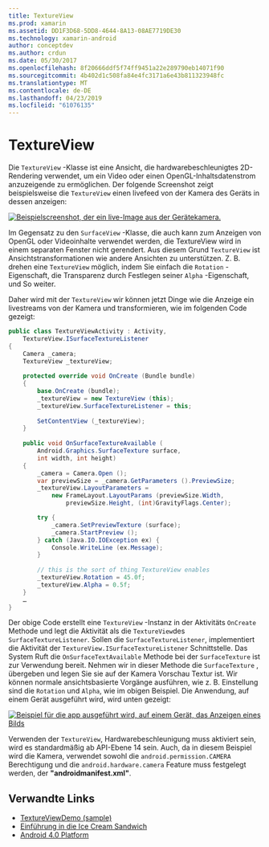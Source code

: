 ```yaml
---
title: TextureView
ms.prod: xamarin
ms.assetid: DD1F3D68-5DD8-4644-8A13-08AE7719DE30
ms.technology: xamarin-android
author: conceptdev
ms.author: crdun
ms.date: 05/30/2017
ms.openlocfilehash: 8f20666ddf5f74ff9451a22e289790eb14071f90
ms.sourcegitcommit: 4b402d1c508fa84e4fc3171a6e43b811323948fc
ms.translationtype: MT
ms.contentlocale: de-DE
ms.lasthandoff: 04/23/2019
ms.locfileid: "61076135"
---
```

# <a name="textureview"></a>TextureView

Die `TextureView` -Klasse ist eine Ansicht, die hardwarebeschleunigtes 2D-Rendering verwendet, um ein Video oder einen OpenGL-Inhaltsdatenstrom anzuzeigende zu ermöglichen. Der folgende Screenshot zeigt beispielsweise die `TextureView` einen livefeed von der Kamera des Geräts in dessen anzeigen:

[![Beispielscreenshot, der ein live-Image aus der Gerätekamera.](texture-view-images/22-textureviewcamera.png)](texture-view-images/22-textureviewcamera.png#lightbox)

Im Gegensatz zu den `SurfaceView` -Klasse, die auch kann zum Anzeigen von OpenGL oder Videoinhalte verwendet werden, die TextureView wird in einem separaten Fenster nicht gerendert.
Aus diesem Grund `TextureView` ist Ansichtstransformationen wie andere Ansichten zu unterstützen. Z. B. drehen eine `TextureView` möglich, indem Sie einfach die `Rotation` -Eigenschaft, die Transparenz durch Festlegen seiner `Alpha` -Eigenschaft, und So weiter.

Daher wird mit der `TextureView` wir können jetzt Dinge wie die Anzeige ein livestreams von der Kamera und transformieren, wie im folgenden Code gezeigt:

```csharp
public class TextureViewActivity : Activity,
    TextureView.ISurfaceTextureListener
{
    Camera _camera;
    TextureView _textureView;
       
    protected override void OnCreate (Bundle bundle)
    {
        base.OnCreate (bundle);
        _textureView = new TextureView (this);
        _textureView.SurfaceTextureListener = this;
           
        SetContentView (_textureView);
    }
       
    public void OnSurfaceTextureAvailable (
        Android.Graphics.SurfaceTexture surface,
        int width, int height)
    {
        _camera = Camera.Open ();
        var previewSize = _camera.GetParameters ().PreviewSize;
        _textureView.LayoutParameters =
            new FrameLayout.LayoutParams (previewSize.Width,
                previewSize.Height, (int)GravityFlags.Center);

        try {
            _camera.SetPreviewTexture (surface);
            _camera.StartPreview ();
        } catch (Java.IO.IOException ex) {
            Console.WriteLine (ex.Message);
        }
           
        // this is the sort of thing TextureView enables
        _textureView.Rotation = 45.0f;
        _textureView.Alpha = 0.5f;
    }
    …
}
```

Der obige Code erstellt eine `TextureView` -Instanz in der Aktivitäts `OnCreate` Methode und legt die Aktivität als die `TextureView`des `SurfaceTextureListener`. Sollen die `SurfaceTextureListener`, implementiert die Aktivität der `TextureView.ISurfaceTextureListener` Schnittstelle. Das System Ruft die `OnSurfaceTextAvailable` Methode bei der `SurfaceTexture` ist zur Verwendung bereit. Nehmen wir in dieser Methode die `SurfaceTexture` , übergeben und legen Sie sie auf der Kamera Vorschau Textur ist. Wir können normale ansichtsbasierte Vorgänge ausführen, wie z. B. Einstellung sind die `Rotation` und `Alpha`, wie im obigen Beispiel. Die Anwendung, auf einem Gerät ausgeführt wird, wird unten gezeigt:

[![Beispiel für die app ausgeführt wird, auf einem Gerät, das Anzeigen eines Bilds](texture-view-images/17-textureviewdemo.png)](texture-view-images/17-textureviewdemo.png#lightbox)

Verwenden der `TextureView`, Hardwarebeschleunigung muss aktiviert sein, wird es standardmäßig ab API-Ebene 14 sein. Auch, da in diesem Beispiel wird die Kamera, verwendet sowohl die `android.permission.CAMERA` Berechtigung und die `android.hardware.camera` Feature muss festgelegt werden, der **"androidmanifest.xml"**.



## <a name="related-links"></a>Verwandte Links

- [TextureViewDemo (sample)](https://developer.xamarin.com/samples/monodroid/TextureViewDemo/)
- [Einführung in die Ice Cream Sandwich](http://www.android.com/about/ice-cream-sandwich/)
- [Android 4.0 Platform](https://developer.android.com/sdk/android-4.0.html)
